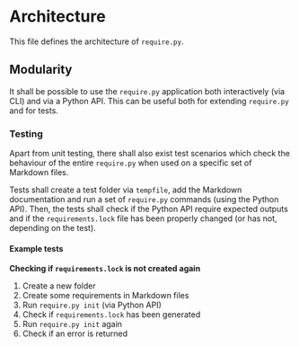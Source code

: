 # Architecture

This file defines the architecture of `require.py`.

## Modularity

It shall be possible to use the `require.py` application both interactively (via CLI) and via a Python API.
This can be useful both for extending `require.py` and for tests.

### Testing

Apart from unit testing, there shall also exist test scenarios which check the behaviour of the entire `require.py` when used on a specific set of Markdown files.

Tests shall create a test folder via `tempfile`, add the Markdown documentation and run a set of `require.py` commands (using the Python API). Then, the tests shall check if the Python API require expected outputs and if the `requirements.lock` file has been properly changed (or has not, depending on the test).

#### Example tests

**Checking if `requirements.lock` is not created again**

1. Create a new folder
2. Create some requirements in Markdown files
3. Run `require.py init` (via Python API)
4. Check if `requirements.lock` has been generated
5. Run `require.py init` again
6. Check if an error is returned
